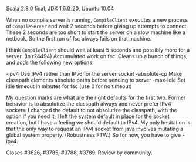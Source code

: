 Scala 2.8.0 final, JDK 1.6.0_20, Ubuntu 10.04

When no compile server is running, `CompileClient` executes a new process of `CompileServer` and wait 2 seconds before giving up attempts to connect. These 2 seconds are too short to start the server on a slow machine like a netbook. So the first run of fsc always fails on that machine.

I think `CompileClient` should wait at least 5 seconds and possibly more for a server.
(In r24494) Accumulated work on fsc.  Cleans up a bunch of things, and
adds the following new options.

  -ipv4          Use IPv4 rather than IPv6 for the server socket
  -absolute-cp   Make classpath elements absolute paths before sending to server
  -max-idle      Set idle timeout in minutes for fsc (use 0 for no timeout)

My question marks are what are the right defaults for the first two.
Former behavior is to absolutize the classpath always and never prefer
IPv4 sockets.  I changed the default to not absolutize the classpath,
with the option if you need it; I left the system default in place for
the socket creation, but I have a feeling we should default to IPv4.
My only hesitation is that the only way to request an IPv4 socket from
java involves mutating a global system property.  (Robustness FTW.)
So for now, you have to give -ipv4.

Closes #3626, #3785, #3788, #3789.  Review by community.
